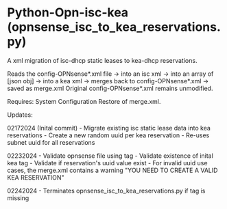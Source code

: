 # Python-Opn-isc-kea (opnsense_isc_to_kea_reservations.py)

A xml migration of isc-dhcp static leases to kea-dhcp reservations.

Reads the config-OPNsense*.xml file -> into an
isc xml -> into an array of [json obj] -> into a kea xml
-> merges back to config-OPNsense*.xml -> saved as merge.xml
Original config-OPNsense*.xml remains unmodified.

Requires: System Configuration Restore of merge.xml.

Updates:

02172024 (Inital commit) 
    - Migrate existing isc static lease data into kea reservations
    - Create a new random uuid per kea reservation
    - Re-uses subnet uuid for all reservations

02232024
    - Validate opnsense file using <opnsense> tag
    - Validate existence of inital kea <reservation> tag
    - Validate if reservation's uuid value exist
    - For invalid uuid use cases, the merge.xml
    contains a <uuid> warning "YOU NEED TO CREATE 
    A VALID KEA RESERVATION"
    
02242024
    - Terminates opnsense_isc_to_kea_reservations.py
    if <opnsense> tag is missing

     















